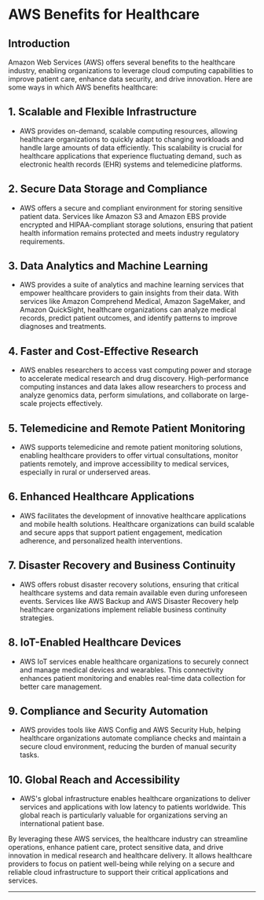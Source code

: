 # AWS Benefits for Healthcare

## Introduction

Amazon Web Services (AWS) offers several benefits to the healthcare industry, enabling organizations to leverage cloud computing capabilities to improve patient care, enhance data security, and drive innovation. Here are some ways in which AWS benefits healthcare:

## 1. Scalable and Flexible Infrastructure

- AWS provides on-demand, scalable computing resources, allowing healthcare organizations to quickly adapt to changing workloads and handle large amounts of data efficiently. This scalability is crucial for healthcare applications that experience fluctuating demand, such as electronic health records (EHR) systems and telemedicine platforms.

## 2. Secure Data Storage and Compliance

- AWS offers a secure and compliant environment for storing sensitive patient data. Services like Amazon S3 and Amazon EBS provide encrypted and HIPAA-compliant storage solutions, ensuring that patient health information remains protected and meets industry regulatory requirements.

## 3. Data Analytics and Machine Learning

- AWS provides a suite of analytics and machine learning services that empower healthcare providers to gain insights from their data. With services like Amazon Comprehend Medical, Amazon SageMaker, and Amazon QuickSight, healthcare organizations can analyze medical records, predict patient outcomes, and identify patterns to improve diagnoses and treatments.

## 4. Faster and Cost-Effective Research

- AWS enables researchers to access vast computing power and storage to accelerate medical research and drug discovery. High-performance computing instances and data lakes allow researchers to process and analyze genomics data, perform simulations, and collaborate on large-scale projects effectively.

## 5. Telemedicine and Remote Patient Monitoring

- AWS supports telemedicine and remote patient monitoring solutions, enabling healthcare providers to offer virtual consultations, monitor patients remotely, and improve accessibility to medical services, especially in rural or underserved areas.

## 6. Enhanced Healthcare Applications

- AWS facilitates the development of innovative healthcare applications and mobile health solutions. Healthcare organizations can build scalable and secure apps that support patient engagement, medication adherence, and personalized health interventions.

## 7. Disaster Recovery and Business Continuity

- AWS offers robust disaster recovery solutions, ensuring that critical healthcare systems and data remain available even during unforeseen events. Services like AWS Backup and AWS Disaster Recovery help healthcare organizations implement reliable business continuity strategies.

## 8. IoT-Enabled Healthcare Devices

- AWS IoT services enable healthcare organizations to securely connect and manage medical devices and wearables. This connectivity enhances patient monitoring and enables real-time data collection for better care management.

## 9. Compliance and Security Automation

- AWS provides tools like AWS Config and AWS Security Hub, helping healthcare organizations automate compliance checks and maintain a secure cloud environment, reducing the burden of manual security tasks.

## 10. Global Reach and Accessibility

- AWS's global infrastructure enables healthcare organizations to deliver services and applications with low latency to patients worldwide. This global reach is particularly valuable for organizations serving an international patient base.

By leveraging these AWS services, the healthcare industry can streamline operations, enhance patient care, protect sensitive data, and drive innovation in medical research and healthcare delivery. It allows healthcare providers to focus on patient well-being while relying on a secure and reliable cloud infrastructure to support their critical applications and services.

---
